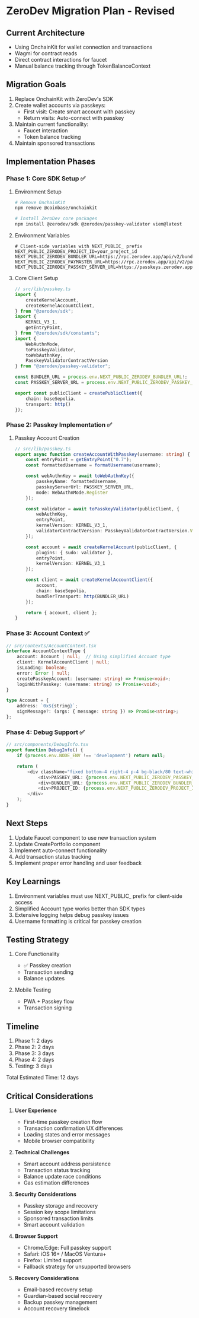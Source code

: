 # ZeroDev Migration Plan - Revised

## Current Architecture
- Using OnchainKit for wallet connection and transactions
- Wagmi for contract reads
- Direct contract interactions for faucet
- Manual balance tracking through TokenBalanceContext

## Migration Goals
1. Replace OnchainKit with ZeroDev's SDK
2. Create wallet accounts via passkeys:
   - First visit: Create smart account with passkey
   - Return visits: Auto-connect with passkey
3. Maintain current functionality:
   - Faucet interaction
   - Token balance tracking
4. Maintain sponsored transactions

## Implementation Phases

### Phase 1: Core SDK Setup ✅
1. Environment Setup
   ```bash
   # Remove OnchainKit
   npm remove @coinbase/onchainkit
   
   # Install ZeroDev core packages
   npm install @zerodev/sdk @zerodev/passkey-validator viem@latest
   ```

2. Environment Variables
   ```env
   # Client-side variables with NEXT_PUBLIC_ prefix
   NEXT_PUBLIC_ZERODEV_PROJECT_ID=your_project_id
   NEXT_PUBLIC_ZERODEV_BUNDLER_URL=https://rpc.zerodev.app/api/v2/bundler/...
   NEXT_PUBLIC_ZERODEV_PAYMASTER_URL=https://rpc.zerodev.app/api/v2/paymaster/...
   NEXT_PUBLIC_ZERODEV_PASSKEY_SERVER_URL=https://passkeys.zerodev.app/api/v3/...
   ```

3. Core Client Setup
   ```typescript
   // src/lib/passkey.ts
   import {
       createKernelAccount,
       createKernelAccountClient,
   } from "@zerodev/sdk";
   import { 
       KERNEL_V3_1,
       getEntryPoint,
   } from "@zerodev/sdk/constants";
   import {
       WebAuthnMode,
       toPasskeyValidator,
       toWebAuthnKey,
       PasskeyValidatorContractVersion
   } from "@zerodev/passkey-validator";
   
   const BUNDLER_URL = process.env.NEXT_PUBLIC_ZERODEV_BUNDLER_URL!;
   const PASSKEY_SERVER_URL = process.env.NEXT_PUBLIC_ZERODEV_PASSKEY_SERVER_URL!;

   export const publicClient = createPublicClient({
       chain: baseSepolia,
       transport: http()
   });
   ```

### Phase 2: Passkey Implementation ✅
1. Passkey Account Creation
   ```typescript
   // src/lib/passkey.ts
   export async function createAccountWithPasskey(username: string) {
       const entryPoint = getEntryPoint("0.7");
       const formattedUsername = formatUsername(username);

       const webAuthnKey = await toWebAuthnKey({
           passkeyName: formattedUsername,
           passkeyServerUrl: PASSKEY_SERVER_URL,
           mode: WebAuthnMode.Register
       });

       const validator = await toPasskeyValidator(publicClient, {
           webAuthnKey,
           entryPoint,
           kernelVersion: KERNEL_V3_1,
           validatorContractVersion: PasskeyValidatorContractVersion.V0_0_2
       });

       const account = await createKernelAccount(publicClient, {
           plugins: { sudo: validator },
           entryPoint,
           kernelVersion: KERNEL_V3_1
       });

       const client = await createKernelAccountClient({
           account,
           chain: baseSepolia,
           bundlerTransport: http(BUNDLER_URL)
       });

       return { account, client };
   }
   ```

### Phase 3: Account Context ✅
```typescript
// src/contexts/AccountContext.tsx
interface AccountContextType {
    account: Account | null;  // Using simplified Account type
    client: KernelAccountClient | null;
    isLoading: boolean;
    error: Error | null;
    createPasskeyAccount: (username: string) => Promise<void>;
    loginWithPasskey: (username: string) => Promise<void>;
}

type Account = {
    address: `0x${string}`;
    signMessage?: (args: { message: string }) => Promise<string>;
};
```

### Phase 4: Debug Support ✅
```typescript
// src/components/DebugInfo.tsx
export function DebugInfo() {
    if (process.env.NODE_ENV !== 'development') return null;

    return (
        <div className="fixed bottom-4 right-4 p-4 bg-black/80 text-white rounded-lg text-xs">
            <div>PASSKEY_URL: {process.env.NEXT_PUBLIC_ZERODEV_PASSKEY_SERVER_URL}</div>
            <div>BUNDLER_URL: {process.env.NEXT_PUBLIC_ZERODEV_BUNDLER_URL}</div>
            <div>PROJECT_ID: {process.env.NEXT_PUBLIC_ZERODEV_PROJECT_ID}</div>
        </div>
    );
}
```

## Next Steps
1. Update Faucet component to use new transaction system
2. Update CreatePortfolio component
3. Implement auto-connect functionality
4. Add transaction status tracking
5. Implement proper error handling and user feedback

## Key Learnings
1. Environment variables must use NEXT_PUBLIC_ prefix for client-side access
2. Simplified Account type works better than SDK types
3. Extensive logging helps debug passkey issues
4. Username formatting is critical for passkey creation

## Testing Strategy
1. Core Functionality
   - ✅ Passkey creation
   - Transaction sending
   - Balance updates

2. Mobile Testing
   - PWA + Passkey flow
   - Transaction signing

## Timeline
1. Phase 1: 2 days
2. Phase 2: 2 days
3. Phase 3: 3 days
4. Phase 4: 2 days
5. Testing: 3 days

Total Estimated Time: 12 days

## Critical Considerations

1. **User Experience**
   - First-time passkey creation flow
   - Transaction confirmation UX differences
   - Loading states and error messages
   - Mobile browser compatibility

2. **Technical Challenges**
   - Smart account address persistence
   - Transaction status tracking
   - Balance update race conditions
   - Gas estimation differences

3. **Security Considerations**
   - Passkey storage and recovery
   - Session key scope limitations
   - Sponsored transaction limits
   - Smart account validation

4. **Browser Support**
   - Chrome/Edge: Full passkey support
   - Safari: iOS 16+ / MacOS Ventura+
   - Firefox: Limited support
   - Fallback strategy for unsupported browsers

5. **Recovery Considerations**
   - Email-based recovery setup
   - Guardian-based social recovery
   - Backup passkey management
   - Account recovery timelock
